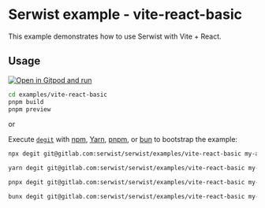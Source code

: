 # Serwist example - vite-react-basic

This example demonstrates how to use Serwist with Vite + React.

## Usage

[![Open in Gitpod and run](https://img.shields.io/badge/Open%20In-Gitpod.io-%231966D2?style=for-the-badge&logo=gitpod)](https://gitpod.io/#https://gitlab.com/serwist/serwist/)

```bash
cd examples/vite-react-basic
pnpm build
pnpm preview
```

or

Execute [`degit`](https://github.com/Rich-Harris/degit) with [npm](https://docs.npmjs.com/cli/init), [Yarn](https://yarnpkg.com/lang/en/docs/cli/create/), [pnpm](https://pnpm.io), or [bun](https://bun.sh) to bootstrap the example:

```bash
npx degit git@gitlab.com:serwist/serwist/examples/vite-react-basic my-app
```

```bash
yarn degit git@gitlab.com:serwist/serwist/examples/vite-react-basic my-app
```

```bash
pnpx degit git@gitlab.com:serwist/serwist/examples/vite-react-basic my-app
```

```bash
bunx degit git@gitlab.com:serwist/serwist/examples/vite-react-basic my-app
```
